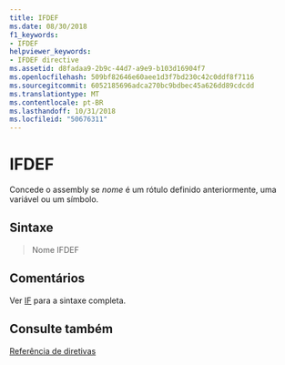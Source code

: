 ```yaml
---
title: IFDEF
ms.date: 08/30/2018
f1_keywords:
- IFDEF
helpviewer_keywords:
- IFDEF directive
ms.assetid: d8fadaa9-2b9c-44d7-a9e9-b103d16904f7
ms.openlocfilehash: 509bf82646e60aee1d3f7bd230c42c0ddf8f7116
ms.sourcegitcommit: 6052185696adca270bc9bdbec45a626dd89cdcdd
ms.translationtype: MT
ms.contentlocale: pt-BR
ms.lasthandoff: 10/31/2018
ms.locfileid: "50676311"
---
```

# <a name="ifdef"></a>IFDEF

Concede o assembly se *nome* é um rótulo definido anteriormente, uma variável ou um símbolo.

## <a name="syntax"></a>Sintaxe

> Nome IFDEF

## <a name="remarks"></a>Comentários

Ver [IF](../../assembler/masm/if-masm.md) para a sintaxe completa.

## <a name="see-also"></a>Consulte também

[Referência de diretivas](../../assembler/masm/directives-reference.md)<br/>
